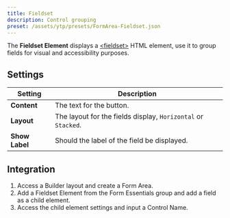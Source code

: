 ```yaml
---
title: Fieldset
description: Control grouping
preset: /assets/ytp/presets/FormArea-Fieldset.json
---
```


<!--@include: ./_partials_/intro.md-->

The **Fieldset Element** displays a [\<fieldset\>](https://developer.mozilla.org/en-US/docs/Web/HTML/Element/Fieldset) HTML element, use it to group fields for visual and accessibility purposes.

## Settings

| Setting | Description |
| ------- | ----------- |
| **Content** | The text for the button. |
| **Layout** | The layout for the fields display, `Horizontal` or `Stacked`. |
| **Show Label** | Should the label of the field be displayed. |

## Integration

1. Access a Builder layout and create a Form Area.
1. Add a Fieldset Element from the Form Essentials group and add a field as a child element.
1. Access the child element settings and input a Control Name.

